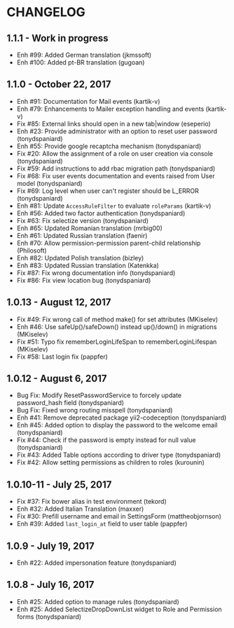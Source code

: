 # CHANGELOG

## 1.1.1 - Work in progress
- Enh #99: Added German translation (jkmssoft)
- Enh #100: Added pt-BR translation (gugoan)

## 1.1.0 - October 22, 2017
- Enh #91: Documentation for Mail events (kartik-v)
- Enh #79: Enhancements to Mailer exception handling and events (kartik-v)
- Fix #85: External links should open in a new tab|window (eseperio)
- Enh #23: Provide administrator with an option to reset user password (tonydspaniard)
- Enh #55: Provide google recaptcha mechanism (tonydspaniard)
- Fix #20: Allow the assignment of a role on user creation via console (tonydspaniard)
- Fix #59: Add instructions to add rbac migration path (tonydspaniard)
- Fix #68: Fix user events documentation and events raised from User model (tonydspaniard)
- Fix #69: Log level when user can't register should be L_ERROR (tonydspaniard)
- Enh #81: Update `AccessRuleFilter` to evaluate `roleParams` (kartik-v)
- Enh #56: Added two factor authentication (tonydspaniard)
- Fix #63: Fix selectize version (tonydspaniard)
- Enh #65: Updated Romanian translation (mrbig00)
- Enh #61: Updated Russian translation (faenir)
- Enh #70: Allow permission-permission parent-child relationship (Philosoft)
- Enh #82: Updated Polish translation (bizley)
- Enh #83: Updated Russian translation (Katenkka)
- Fix #87: Fix wrong documentation info (tonydspaniard)
- Fix #86: Fix view location bug (tonydspaniard)

## 1.0.13 - August 12, 2017
- Fix #49: Fix wrong call of method make() for set attributes (MKiselev)
- Enh #46: Use safeUp()/safeDown() instead up()/down() in migrations (MKiselev)
- Fix #51: Typo fix rememberLoginLifeSpan to rememberLoginLifespan (MKiselev)
- Fix #58: Last login fix (pappfer)

## 1.0.12 - August 6, 2017
- Bug Fix: Modify ResetPasswordService to forcely update password_hash field (tonydspaniard) 
- Bug Fix: Fixed wrong routing misspell (tonydspaniard) 
- Enh #41: Remove deprecated package yii2-codeception (tonydspaniard)
- Enh #45: Added option to display the password to the welcome email (tonydspaniard)
- Fix #44: Check if the password is empty instead for null value (tonydspaniard)
- Fix #43: Added Table options according to driver type (tonydspaniard)
- Fix #42: Allow setting permissions as children to roles (kurounin)

## 1.0.10-11 - July 25, 2017
- Fix #37: Fix bower alias in test environment (tekord)
- Enh #32: Added Italian Translation (maxxer)
- Fix #30: Prefill username and email in SettingsForm (mattheobjornson)
- Enh #39: Added `last_login_at` field to user table (pappfer)

## 1.0.9 - July 19, 2017
- Enh #22: Added impersonation feature (tonydspaniard)

## 1.0.8 - July 16, 2017 

- Enh #25: Added option to manage rules (tonydspaniard)
- Enh #25: Added SelectizeDropDownList widget to Role and Permission forms (tonydspaniard)

